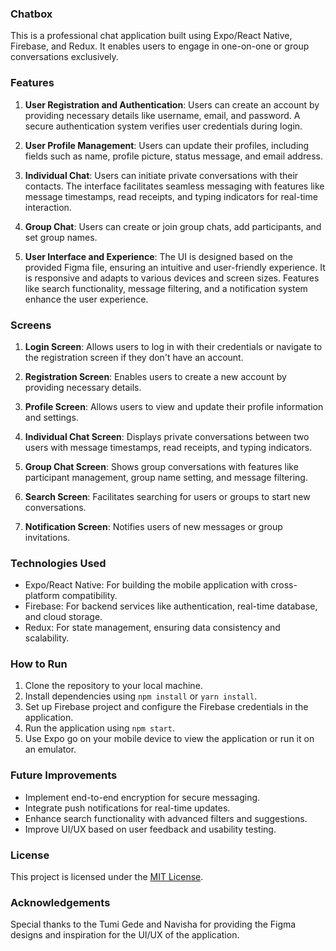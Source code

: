 ### Chatbox

This is a professional chat application built using Expo/React Native, Firebase, and Redux. It enables users to engage in one-on-one or group conversations exclusively.

### Features

1. **User Registration and Authentication**: Users can create an account by providing necessary details like username, email, and password. A secure authentication system verifies user credentials during login.

2. **User Profile Management**: Users can update their profiles, including fields such as name, profile picture, status message, and email address.

3. **Individual Chat**: Users can initiate private conversations with their contacts. The interface facilitates seamless messaging with features like message timestamps, read receipts, and typing indicators for real-time interaction.

4. **Group Chat**: Users can create or join group chats, add participants, and set group names.

5. **User Interface and Experience**: The UI is designed based on the provided Figma file, ensuring an intuitive and user-friendly experience. It is responsive and adapts to various devices and screen sizes. Features like search functionality, message filtering, and a notification system enhance the user experience.

### Screens

1. **Login Screen**: Allows users to log in with their credentials or navigate to the registration screen if they don't have an account.

2. **Registration Screen**: Enables users to create a new account by providing necessary details.

3. **Profile Screen**: Allows users to view and update their profile information and settings.

4. **Individual Chat Screen**: Displays private conversations between two users with message timestamps, read receipts, and typing indicators.

5. **Group Chat Screen**: Shows group conversations with features like participant management, group name setting, and message filtering.

6. **Search Screen**: Facilitates searching for users or groups to start new conversations.

7. **Notification Screen**: Notifies users of new messages or group invitations.

### Technologies Used

- Expo/React Native: For building the mobile application with cross-platform compatibility.
- Firebase: For backend services like authentication, real-time database, and cloud storage.
- Redux: For state management, ensuring data consistency and scalability.

### How to Run

1. Clone the repository to your local machine.
2. Install dependencies using `npm install` or `yarn install`.
3. Set up Firebase project and configure the Firebase credentials in the application.
4. Run the application using `npm start`.
5. Use Expo go on your mobile device to view the application or run it on an emulator.

### Future Improvements

- Implement end-to-end encryption for secure messaging.
- Integrate push notifications for real-time updates.
- Enhance search functionality with advanced filters and suggestions.
- Improve UI/UX based on user feedback and usability testing.

### License

This project is licensed under the [MIT License](https://opensource.org/licenses/MIT).

### Acknowledgements

Special thanks to the Tumi Gede and Navisha for providing the Figma designs and inspiration for the UI/UX of the application.
